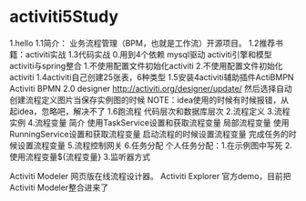 # activiti5Study
1.hello
    1.1简介：
        业务流程管理（BPM，也就是工作流）开源项目。
    1.2推荐书籍：activiti实战
    1.3代码实战
        0.用到4个依赖 mysql驱动 activiti引擎和模型  activiti与spring整合
        1.不使用配置文件初始化activiti
        2.不使用配置文件初始化activiti
    1.4activiti自己创建25张表，6种类型
    1.5安装4activiti辅助插件ActiBMPN
        Activiti BPMN 2.0 designer
        http://activiti.org/designer/update/
        然后选择自动创建流程定义图片当保存实例图的时候
        NOTE：idea使用的时候有时候报错，从起idea，忽略吧，解决不了
    1.6跑流程
        代码层次和数据库层次
2.流程定义
3.流程实例
4.流程变量
    简介
    使用TaskService设置和获取流程变量
    局部流程变量
    使用RunningService设置和获取流程变量
    启动流程的时候设置流程变量
    完成任务的时候设置流程变量
5.流程控制网关
6.任务分配
    个人任务分配：1.在示例图中写死 2.使用流程变量${流程变量} 3.监听器方式
    
    
    
    

Activiti Modeler
网页版在线流程设计器。
Activiti Explorer
官方demo，目前把Activiti Modeler整合进来了